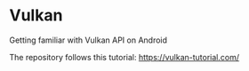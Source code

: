 # Vulkan
Getting familiar with Vulkan API on Android

The repository follows this tutorial: 
https://vulkan-tutorial.com/

